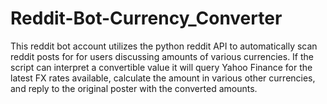 # Reddit-Bot-Currency_Converter
This reddit bot account utilizes the python reddit API to automatically scan reddit posts for for users discussing amounts of various currencies. If the script can interpret a convertible value it will query Yahoo Finance for the latest FX rates available, calculate the amount in various other currencies, and reply to the original poster with the converted amounts.
